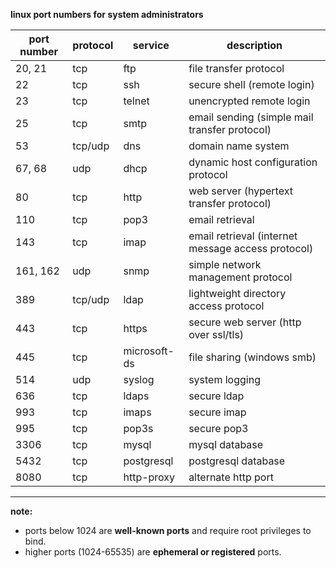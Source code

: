 **linux port numbers for system administrators**

| port number | protocol | service      | description                                        |
| ----------- | -------- | ------------ | -------------------------------------------------- |
| 20, 21      | tcp      | ftp          | file transfer protocol                             |
| 22          | tcp      | ssh          | secure shell (remote login)                        |
| 23          | tcp      | telnet       | unencrypted remote login                           |
| 25          | tcp      | smtp         | email sending (simple mail transfer protocol)      |
| 53          | tcp/udp  | dns          | domain name system                                 |
| 67, 68      | udp      | dhcp         | dynamic host configuration protocol                |
| 80          | tcp      | http         | web server (hypertext transfer protocol)           |
| 110         | tcp      | pop3         | email retrieval                                    |
| 143         | tcp      | imap         | email retrieval (internet message access protocol) |
| 161, 162    | udp      | snmp         | simple network management protocol                 |
| 389         | tcp/udp  | ldap         | lightweight directory access protocol              |
| 443         | tcp      | https        | secure web server (http over ssl/tls)              |
| 445         | tcp      | microsoft-ds | file sharing (windows smb)                         |
| 514         | udp      | syslog       | system logging                                     |
| 636         | tcp      | ldaps        | secure ldap                                        |
| 993         | tcp      | imaps        | secure imap                                        |
| 995         | tcp      | pop3s        | secure pop3                                        |
| 3306        | tcp      | mysql        | mysql database                                     |
| 5432        | tcp      | postgresql   | postgresql database                                |
| 8080        | tcp      | http-proxy   | alternate http port                                |

---

**note:**

* ports below 1024 are **well-known ports** and require root privileges to bind.
* higher ports (1024-65535) are **ephemeral or registered** ports.
